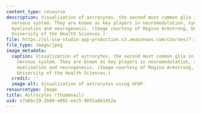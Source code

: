```yaml
---
content_type: resource
description: Visualization of astrocytes, the second most common glia in the central
  nervous system. They are known as key players in neuromodulation, synaptogenesis,
  myelination and neurogenesis. (Image courtesy of Regina Armstrong, Uniformed Services
  University of the Health Sciences.)
file: https://ol-ocw-studio-app-production.s3.amazonaws.com/courses/7-343-neuron-glial-cell-interactions-in-biology-and-disease-spring-2007/e7a66c192b00e092eec59055a6b1452a_7-343s07-th.jpg
file_type: image/jpeg
image_metadata:
  caption: Visualization of astrocytes, the second most common glia in the central
    nervous system. They are known as key players in neuromodulation, synaptogenesis,
    myelination and neurogenesis. (Image courtesy of Regina Armstrong, Uniformed Services
    University of the Health Sciences.)
  credit: ''
  image-alt: Visualization of astrocytes using GFAP.
resourcetype: Image
title: Astrocytes (thumbnail)
uid: e7a66c19-2b00-e092-eec5-9055a6b1452a
---
```

